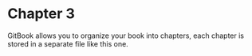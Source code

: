 # Chapter 3

GitBook allows you to organize your book into chapters, each chapter is stored in a separate file like this one.

